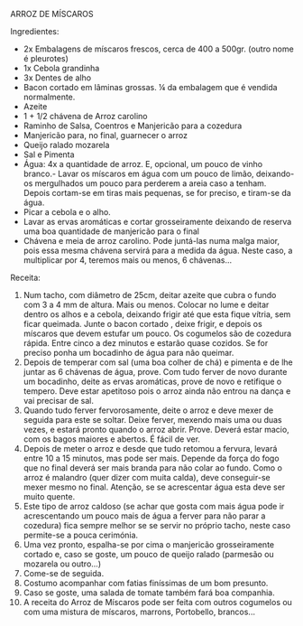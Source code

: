 ARROZ DE MÍSCAROS

Ingredientes:
- 2x Embalagens de míscaros frescos, cerca de 400 a 500gr. (outro nome é pleurotes)
- 1x Cebola grandinha
- 3x Dentes de alho
- Bacon cortado em lâminas grossas. ¼ da embalagem que é vendida normalmente.
- Azeite
- 1 + 1/2 chávena de Arroz carolino
- Raminho de Salsa, Coentros e Manjericão para a cozedura
- Manjericão para, no final, guarnecer o arroz
- Queijo ralado mozarela
- Sal e Pimenta
- Água: 4x a quantidade de arroz. E, opcional, um pouco de vinho branco.- Lavar os míscaros em água com um pouco de limão, deixando-os mergulhados um pouco
para perderem a areia caso a tenham. Depois cortam-se em tiras mais pequenas, se for
preciso, e tiram-se da água.
- Picar a cebola e o alho.
- Lavar as ervas aromáticas e cortar grosseiramente deixando de reserva uma boa
quantidade de manjericão para o final
- Chávena e meia de arroz carolino. Pode juntá-las numa malga maior, pois essa mesma
chávena servirá para a medida da água. Neste caso, a multiplicar por 4, teremos mais ou
menos, 6 chávenas...

Receita:
1. Num tacho, com diâmetro de 25cm, deitar azeite que cubra o fundo com 3 a 4 mm de
altura. Mais ou menos. Colocar no lume e deitar dentro os alhos e a cebola, deixando frigir
até que esta fique vítria, sem ficar queimada. Junte o bacon cortado , deixe frigir, e depois
os míscaros que devem estufar um pouco. Os cogumelos são de cozedura rápida. Entre
cinco a dez minutos e estarão quase cozidos. Se for preciso ponha um bocadinho de água
para não queimar.
2. Depois de temperar com sal (uma boa colher de chá) e pimenta e de lhe juntar as 6
chávenas de água, prove. Com tudo ferver de novo durante um bocadinho, deite as ervas
aromáticas, prove de novo e retifique o tempero. Deve estar apetitoso pois o arroz ainda
não entrou na dança e vai precisar de sal.
3. Quando tudo ferver fervorosamente, deite o arroz e deve mexer de seguida para este se
soltar. Deixe ferver, mexendo mais uma ou duas vezes, e estará pronto quando o arroz
abrir. Prove. Deverá estar macio, com os bagos maiores e abertos. É fácil de ver.
4. Depois de meter o arroz e desde que tudo retomou a fervura, levará entre 10 a 15
minutos, mas pode ser mais. Depende da força do fogo que no final deverá ser mais
branda para não colar ao fundo. Como o arroz é malandro (quer dizer com muita calda),
deve conseguir-se mexer mesmo no final. Atenção, se se acrescentar água esta deve ser
muito quente.
5. Este tipo de arroz caldoso (se achar que gosta com mais água pode ir acrescentando um
pouco mais de água a ferver para não parar a cozedura) fica sempre melhor se se servir no
próprio tacho, neste caso permite-se a pouca cerimónia.
6. Uma vez pronto, espalha-se por cima o manjericão grosseiramente cortado e, caso se
goste, um pouco de queijo ralado (parmesão ou mozarela ou outro...)
7. Come-se de seguida.
8. Costumo acompanhar com fatias finíssimas de um bom presunto.
9. Caso se goste, uma salada de tomate também fará boa companhia.
10. A receita do Arroz de Míscaros pode ser feita com outros cogumelos ou com uma mistura
de míscaros, marrons, Portobello, brancos...
